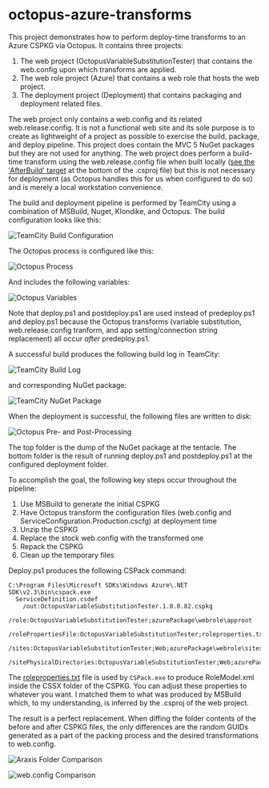 octopus-azure-transforms
========================

This project demonstrates how to perform deploy-time transforms to an Azure CSPKG via Octopus. It contains three projects:

1. The web project (OctopusVariableSubstitutionTester) that contains the web.config upon which transforms are applied.
2. The web role project (Azure) that contains a web role that hosts the web project.
3. The deployment project (Deployment) that contains packaging and deployment related files.

The web project only contains a web.config and its related web.release.config. It is not a functional web site and its sole purpose is to create as lightweight of a project as possible to exercise the build, package, and deploy pipeline. This project does contain the MVC 5 NuGet packages but they are not used for anything. The web project does perform a build-time transform using the web.release.config file when built locally ([see the 'AfterBuild' target](https://github.com/davidpeden3/octopus-azure-transforms/blob/master/source/OctopusVariableSubstitutionTester/OctopusVariableSubstitutionTester.csproj#L143-L146) at the bottom of the .csproj file) but this is not necessary for deployment (as Octopus handles this for us when configured to do so) and is merely a local workstation convenience.

The build and deployment pipeline is performed by TeamCity using a combination of MSBuild, Nuget, Klondike, and Octopus. The build configuration looks like this:

![TeamCity Build Configuration](https://raw.githubusercontent.com/davidpeden3/octopus-azure-transforms/master/documentation/teamcity-build-configuration.png)

The Octopus process is configured like this:

![Octopus Process](https://raw.githubusercontent.com/davidpeden3/octopus-azure-transforms/master/documentation/octopus-process.png)

And includes the following variables:

![Octopus Variables](https://raw.githubusercontent.com/davidpeden3/octopus-azure-transforms/master/documentation/octopus-variables.png)

Note that deploy.ps1 and postdeploy.ps1 are used instead of predeploy.ps1 and deploy.ps1 because the Octopus transforms (variable substitution, web.release.config tranform, and app setting/connection string replacement) all occur *after* predeploy.ps1.

A successful build produces the following build log in TeamCity:

![TeamCity Build Log](https://raw.githubusercontent.com/davidpeden3/octopus-azure-transforms/master/documentation/teamcity-build-log.png)

and corresponding NuGet package:

![TeamCity NuGet Package](https://raw.githubusercontent.com/davidpeden3/octopus-azure-transforms/master/documentation/teamcity-nuget-package.png)

When the deployment is successful, the following files are written to disk:

![Octopus Pre- and Post-Processing](https://raw.githubusercontent.com/davidpeden3/octopus-azure-transforms/master/documentation/octopus-pre-and-post-processing.png)

The top folder is the dump of the NuGet package at the tentacle. The bottom folder is the result of running deploy.ps1 and postdeploy.ps1 at the configured deployment folder.

To accomplish the goal, the following key steps occur throughout the pipeline:

1. Use MSBuild to generate the initial CSPKG
2. Have Octopus transform the configuration files (web.config and ServiceConfiguration.Production.cscfg) at deployment time
3. Unzip the CSPKG
4. Replace the stock web.config with the transformed one
5. Repack the CSPKG
6. Clean up the temporary files

Deploy.ps1 produces the following CSPack command:

```
C:\Program Files\Microsoft SDKs\Windows Azure\.NET SDK\v2.3\bin\cspack.exe
  ServiceDefinition.csdef
	/out:OctopusVariableSubstitutionTester.1.0.0.82.cspkg
	/role:OctopusVariableSubstitutionTester;azurePackage\webrole\approot
	/rolePropertiesFile:OctopusVariableSubstitutionTester;roleproperties.txt
	/sites:OctopusVariableSubstitutionTester;Web;azurePackage\webrole\sitesroot\0
	/sitePhysicalDirectories:OctopusVariableSubstitutionTester;Web;azurePackage\webrole\sitesroot\0
```

The [roleproperties.txt](https://github.com/davidpeden3/octopus-azure-transforms/blob/master/source/Deployment/roleproperties.txt) file is used by ```CSPack.exe``` to produce RoleModel.xml inside the CSSX folder of the CSPKG. You can adjust these properties to whatever you want. I matched them to what was produced by MSBuild which, to my understanding, is inferred by the .csproj of the web project.

The result is a perfect replacement. When diffing the folder contents of the before and after CSPKG files, the only differences are the random GUIDs generated as a part of the packing process and the desired transformations to web.config.

![Araxis Folder Comparison](https://raw.githubusercontent.com/davidpeden3/octopus-azure-transforms/master/documentation/araxis-folder-comparison.png)

![web.config Comparison](https://raw.githubusercontent.com/davidpeden3/octopus-azure-transforms/master/documentation/web.config-comparison.png)
